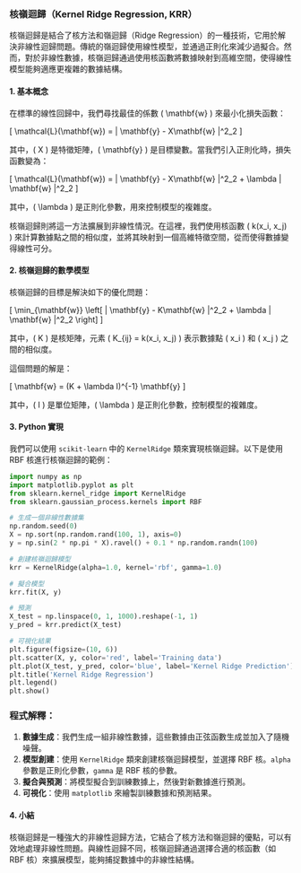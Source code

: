 ### 核嶺迴歸（Kernel Ridge Regression, KRR）

核嶺迴歸是結合了核方法和嶺迴歸（Ridge Regression）的一種技術，它用於解決非線性迴歸問題。傳統的嶺迴歸使用線性模型，並通過正則化來減少過擬合。然而，對於非線性數據，核嶺迴歸通過使用核函數將數據映射到高維空間，使得線性模型能夠適應更複雜的數據結構。

#### 1. 基本概念

在標準的線性回歸中，我們尋找最佳的係數 \( \mathbf{w} \) 來最小化損失函數：

\[
\mathcal{L}(\mathbf{w}) = \| \mathbf{y} - X\mathbf{w} \|^2_2
\]

其中，\( X \) 是特徵矩陣，\( \mathbf{y} \) 是目標變數。當我們引入正則化時，損失函數變為：

\[
\mathcal{L}(\mathbf{w}) = \| \mathbf{y} - X\mathbf{w} \|^2_2 + \lambda \| \mathbf{w} \|^2_2
\]

其中，\( \lambda \) 是正則化參數，用來控制模型的複雜度。

核嶺迴歸則將這一方法擴展到非線性情況。在這裡，我們使用核函數 \( k(x_i, x_j) \) 來計算數據點之間的相似度，並將其映射到一個高維特徵空間，從而使得數據變得線性可分。

#### 2. 核嶺迴歸的數學模型

核嶺迴歸的目標是解決如下的優化問題：

\[
\min_{\mathbf{w}} \left[ \| \mathbf{y} - K\mathbf{w} \|^2_2 + \lambda \| \mathbf{w} \|^2_2 \right]
\]

其中，\( K \) 是核矩陣，元素 \( K_{ij} = k(x_i, x_j) \) 表示數據點 \( x_i \) 和 \( x_j \) 之間的相似度。

這個問題的解是：

\[
\mathbf{w} = (K + \lambda I)^{-1} \mathbf{y}
\]

其中，\( I \) 是單位矩陣，\( \lambda \) 是正則化參數，控制模型的複雜度。

#### 3. Python 實現

我們可以使用 `scikit-learn` 中的 `KernelRidge` 類來實現核嶺迴歸。以下是使用 RBF 核進行核嶺迴歸的範例：

```python
import numpy as np
import matplotlib.pyplot as plt
from sklearn.kernel_ridge import KernelRidge
from sklearn.gaussian_process.kernels import RBF

# 生成一個非線性數據集
np.random.seed(0)
X = np.sort(np.random.rand(100, 1), axis=0)
y = np.sin(2 * np.pi * X).ravel() + 0.1 * np.random.randn(100)

# 創建核嶺迴歸模型
krr = KernelRidge(alpha=1.0, kernel='rbf', gamma=1.0)

# 擬合模型
krr.fit(X, y)

# 預測
X_test = np.linspace(0, 1, 1000).reshape(-1, 1)
y_pred = krr.predict(X_test)

# 可視化結果
plt.figure(figsize=(10, 6))
plt.scatter(X, y, color='red', label='Training data')
plt.plot(X_test, y_pred, color='blue', label='Kernel Ridge Prediction')
plt.title('Kernel Ridge Regression')
plt.legend()
plt.show()
```

### 程式解釋：
1. **數據生成**：我們生成一組非線性數據，這些數據由正弦函數生成並加入了隨機噪聲。
2. **模型創建**：使用 `KernelRidge` 類來創建核嶺迴歸模型，並選擇 RBF 核。`alpha` 參數是正則化參數，`gamma` 是 RBF 核的參數。
3. **擬合與預測**：將模型擬合到訓練數據上，然後對新數據進行預測。
4. **可視化**：使用 `matplotlib` 來繪製訓練數據和預測結果。

#### 4. 小結

核嶺迴歸是一種強大的非線性迴歸方法，它結合了核方法和嶺迴歸的優點，可以有效地處理非線性問題。與線性迴歸不同，核嶺迴歸通過選擇合適的核函數（如 RBF 核）來擴展模型，能夠捕捉數據中的非線性結構。